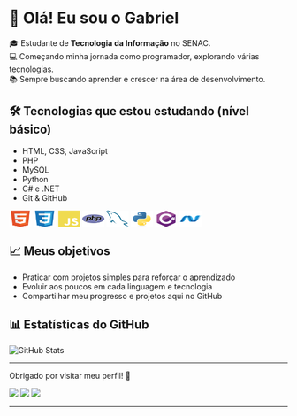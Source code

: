 # 👋 Olá! Eu sou o Gabriel

🎓 Estudante de **Tecnologia da Informação** no SENAC.  
💻 Começando minha jornada como programador, explorando várias tecnologias.  
📚 Sempre buscando aprender e crescer na área de desenvolvimento.

## 🛠️ Tecnologias que estou estudando (nível básico)
- HTML, CSS, JavaScript
- PHP
- MySQL
- Python
- C# e .NET
- Git & GitHub

<div style="display: inline_block">
  <img align="center" alt="Gabriel-HTML" height="30" width="40" src="https://raw.githubusercontent.com/devicons/devicon/master/icons/html5/html5-original.svg">
  <img align="center" alt="Gabriel-CSS" height="30" width="40" src="https://raw.githubusercontent.com/devicons/devicon/master/icons/css3/css3-original.svg">
  <img align="center" alt="Gabriel-JS" height="30" width="40" src="https://raw.githubusercontent.com/devicons/devicon/master/icons/javascript/javascript-plain.svg">
  <img align="center" alt="Gabriel-PHP" height="30" width="40" src="https://raw.githubusercontent.com/devicons/devicon/master/icons/php/php-original.svg">
  <img align="center" alt="Gabriel-MySQL" height="30" width="40" src="https://raw.githubusercontent.com/devicons/devicon/master/icons/mysql/mysql-original.svg">
  <img align="center" alt="Gabriel-Python" height="30" width="40" src="https://raw.githubusercontent.com/devicons/devicon/master/icons/python/python-original.svg">
  <img align="center" alt="Gabriel-Csharp" height="30" width="40" src="https://raw.githubusercontent.com/devicons/devicon/master/icons/csharp/csharp-original.svg">
  <img align="center" alt="Gabriel-DotNet" height="30" width="40" src="https://raw.githubusercontent.com/devicons/devicon/master/icons/dot-net/dot-net-original.svg">
</div>

## 📈 Meus objetivos
- Praticar com projetos simples para reforçar o aprendizado
- Evoluir aos poucos em cada linguagem e tecnologia
- Compartilhar meu progresso e projetos aqui no GitHub

## 📊 Estatísticas do GitHub

![GitHub Stats](https://github-readme-stats.vercel.app/api?username=GabrielHalmenschlager&show_icons=true&count_private=true&hide=stars&theme=tokyonight)

---

Obrigado por visitar meu perfil! 🚀

<div> 
  <a href="https://www.linkedin.com/in/gabriel-halmenschlager-2bb312302/" target="_blank"><img src="https://img.shields.io/badge/-LinkedIn-%230077B5?style=for-the-badge&logo=linkedin&logoColor=white" target="_blank"></a> 
  <a href="mailto:gabrielh2007.scs@gmail.com"><img src="https://img.shields.io/badge/-Gmail-%23333?style=for-the-badge&logo=gmail&logoColor=white" target="_blank"></a>
  <a href="https://instagram.com/gabriel_halmenschlager" target="_blank"><img src="https://img.shields.io/badge/-Instagram-%23E4405F?style=for-the-badge&logo=instagram&logoColor=white" target="_blank"></a>
</div>

---

<!-- Se quiser, pode adicionar seus próprios GitHub Stats aqui futuramente -->
